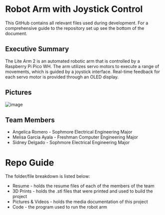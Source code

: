 # Robot Arm with Joystick Control
This GitHub contains all relevant files used during development. For a comprehensive guide to the repository set up see the bottom of the document.

## Executive Summary
The Lite Arm 2 is an automated robotic arm that is controlled by a Raspberry Pi Pico WH. The arm utilizes servo motors to execute a range of movements, which is guided by a joystick interface. Real-time feedback for each servo motor is provided through an OLED display.

## Pictures
![image](https://github.com/user-attachments/assets/ecc2228a-40ca-41dc-b0b4-f9bffb86cada)

## Team Members
* Angelica Romero - Sophmore Electrical Engineering Major
* Melisa Garcia Ayala - Freshman Computer Engineering Major
* Sidney Delgado - Sophmore Electrical Engineering Major

# Repo Guide
The folder/file breakdown is listed below:
* Resume - holds the resume files of each of the members of the team
* 3D Prints - holds the .stl files that were printed and used to build the project
* Pictures & Videos - holds the media documentation of this project
* Code - the program used to run the robot arm
